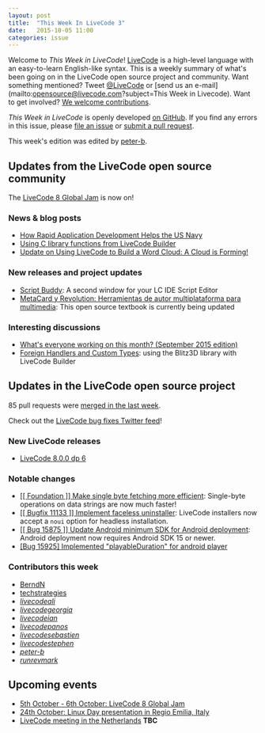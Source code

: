 ```yaml
---
layout: post
title:  "This Week In LiveCode 3"
date:   2015-10-05 11:00
categories: issue
---
```


Welcome to *This Week in LiveCode*!  [LiveCode](https://livecode.com/) is a high-level language with an easy-to-learn English-like syntax.  This is a weekly summary of what's been going on in the LiveCode open source project and community.  Want something mentioned?  Tweet [@LiveCode](https://twitter.com/LiveCode) or [send us an e-mail](mailto:opensource@livecode.com?subject=This Week in Livecode).  Want to get involved?  [We welcome contributions](https://github.com/livecode/livecode).

*This Week in LiveCode* is openly developed [on GitHub](https://github.com/livecode/this-week-in-livecode).  If you find any errors in this issue, please [file an issue](https://github.com/livecode/this-week-in-livecode/issues) or [submit a pull request](https://github.com/livecode/this-week-in-livecode/pulls).

This week's edition was edited by [peter-b](https://github.com/peter-b).

## Updates from the LiveCode open source community

The [LiveCode 8 Global Jam](https://livecode.com/global-jam/) is now on!

### News & blog posts

* [How Rapid Application Development Helps the US Navy](https://livecode.com/how-rapid-application-development-helps-the-us-navy/)
* [Using C library functions from LiveCode Builder](http://blog.peter-b.co.uk/2015/09/using-c-library-functions-from-livecode.html)
* [Update on Using LiveCode to Build a Word Cloud: A Cloud is Forming!](http://learninglivecode.blogspot.co.uk/2015/09/update-on-using-livecode-to-build-word.html)

### New releases and project updates

* [Script Buddy](http://livecodeshare.runrev.com/stack/793/Script-Buddy): A second window for your LC IDE Script Editor
* [MetaCard y Revolution: Herramientas de autor multiplataforma para multimedia](http://www.disca.upv.es/magustim/mmmultiplataforma/book1.htm): This open source textbook is currently being updated

### Interesting discussions

* [What's everyone working on this month? (September 2015 edition)](http://lists.runrev.com/pipermail/use-livecode/2015-September/thread.html#219156)
* [Foreign Handlers and Custom Types](http://forums.livecode.com/viewtopic.php?f=93&t=25463&p=132279#p132279): using the Blitz3D library with LiveCode Builder

## Updates in the LiveCode open source project

85 pull requests were [merged in the last week](https://github.com/search?l=&o=asc&s=created&type=Issues&utf8=%E2%9C%93&q=org%3Alivecode+is%3Apublic+is%3Apr+is%3Amerged+merged%3A2015-09-28..2015-10-04).

Check out the [LiveCode bug fixes Twitter feed](https://twitter.com/LiveCodeQuality)!

### New LiveCode releases

* [LiveCode 8.0.0 dp 6](http://downloads.livecode.com/livecode/#8_0_0)

### Notable changes

* [\[\[ Foundation \]\] Make single byte fetching more efficient](https://github.com/livecode/livecode/pull/2954): Single-byte operations on data strings are now much faster!
* [\[\[ Bugfix 11133 \]\] Implement faceless uninstaller](https://github.com/livecode/livecode/pull/2935): LiveCode installers now accept a `noui` option for headless installation.
* [\[\[ Bug 15875 \]\] Update Android minimum SDK for Android deployment](https://github.com/livecode/livecode/pull/2925): Android deployment now requires Android SDK 15 or newer.
* [\[Bug 15925\] Implemented "playableDuration" for android player](https://github.com/livecode/livecode/pull/2875)

### Contributors this week

* [BerndN](https://github.com/BerndN)
* [techstrategies](https://github.com/techstrategies)
* *[livecodeali](https://github.com/livecodeali)*
* *[livecodegeorgia](https://github.com/livecodegeorgia)*
* *[livecodeian](https://github.com/livecodeian)*
* *[livecodepanos](https://github.com/livecodepanos)*
* *[livecodesebastien](https://github.com/livecodesebastien)*
* *[livecodestephen](https://github.com/livecodestephen)*
* *[peter-b](https://github.com/peter-b)*
* *[runrevmark](https://github.com/runrevmark)*

## Upcoming events

* [5th October - 6th October: LiveCode 8 Global Jam](https://livecode.com/how-to-make-livecode-8-great-with-the-global-jam/)
* [24th October: Linux Day presentation in Regio Emilia, Italy](http://forums.livecode.com/viewtopic.php?t=25393)
* [LiveCode meeting in the Netherlands](http://lists.runrev.com/pipermail/use-livecode/2015-September/219013.html) **TBC**

